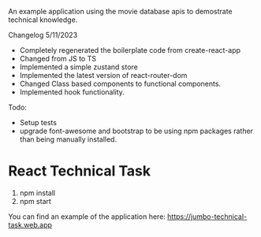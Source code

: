An example application using the movie database apis to demostrate technical knowledge.

Changelog 5/11/2023

- Completely regenerated the boilerplate code from create-react-app
- Changed from JS to TS
- Implemented a simple zustand store
- Implemented the latest version of react-router-dom
- Changed Class based components to functional components.
- Implemented hook functionality.

Todo:

- Setup tests
- upgrade font-awesome and bootstrap to be using npm packages rather than being manually installed.

# React Technical Task

1. npm install
2. npm start

You can find an example of the application here:
https://jumbo-technical-task.web.app
